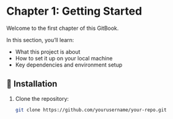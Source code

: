 # Chapter 1: Getting Started

Welcome to the first chapter of this GitBook.

In this section, you’ll learn:

- What this project is about
- How to set it up on your local machine
- Key dependencies and environment setup

## 🔧 Installation

1. Clone the repository:
   ```bash
   git clone https://github.com/yourusername/your-repo.git
